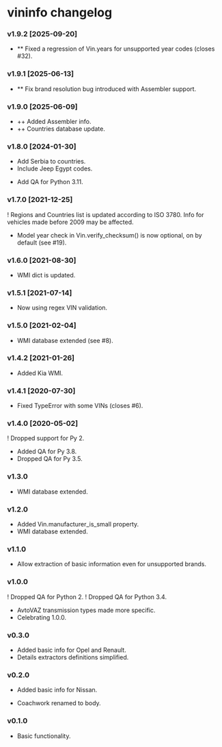 # vininfo changelog


### v1.9.2 [2025-09-20]
* ** Fixed a regression of Vin.years for unsupported year codes (closes #32).

### v1.9.1 [2025-06-13]
* ** Fix brand resolution bug introduced with Assembler support.

### v1.9.0 [2025-06-09]
* ++ Added Assembler info.
* ++ Countries database update.

### v1.8.0 [2024-01-30]

+ Add Serbia to countries.
+ Include Jeep Egypt codes.
* Add QA for Python 3.11.


### v1.7.0 [2021-12-25]

! Regions and Countries list is updated according to ISO 3780. Info for vehicles made before 2009 may be affected.
+ Model year check in Vin.verify_checksum() is now optional, on by default (see #19).


### v1.6.0 [2021-08-30]

+ WMI dict is updated.


### v1.5.1 [2021-07-14]

* Now using regex VIN validation.


### v1.5.0 [2021-02-04]

+ WMI database extended (see #8).


### v1.4.2 [2021-01-26]

* Added Kia WMI.


### v1.4.1 [2020-07-30]

* Fixed TypeError with some VINs (closes #6).


### v1.4.0 [2020-05-02]

! Dropped support for Py 2.
* Added QA for Py 3.8.
* Dropped QA for Py 3.5.


### v1.3.0

+ WMI database extended.


### v1.2.0

+ Added Vin.manufacturer_is_small property.
+ WMI database extended.


### v1.1.0

+ Allow extraction of basic information even for unsupported brands.


### v1.0.0

! Dropped QA for Python 2.
! Dropped QA for Python 3.4.
* AvtoVAZ transmission types made more specific.
* Celebrating 1.0.0.


### v0.3.0

+ Added basic info for Opel and Renault.
+ Details extractors definitions simplified.


### v0.2.0

+ Added basic info for Nissan.
* Coachwork renamed to body.


### v0.1.0

+ Basic functionality.